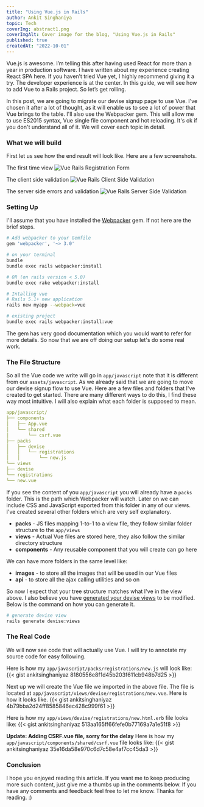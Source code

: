 ```yaml
---
title: "Using Vue.js in Rails"
author: Ankit Singhaniya
topic: Tech
coverImg: abstract1.png
coverImgAlt: Cover image for the blog, "Using Vue.js in Rails"
published: true
createdAt: "2022-10-01"
---
```


Vue.js is awesome. I’m telling this after having used React for more than a year in production software. I have written about my experience creating React SPA here. If you haven’t tried Vue yet, I highly recommend giving it a try. The developer experience is at the center. In this guide, we will see how to add Vue to a Rails project. So let’s get rolling.

In this post, we are going to migrate our devise signup page to use Vue. I've chosen it after a lot of thought, as it will enable us to see a lot of power that Vue brings to the table. I'll also use the Webpacker gem. This will allow me to use ES2015 syntax, Vue single file component and hot reloading. It's ok if you don't understand all of it. We will cover each topic in detail.

### What we will build

First let us see how the end result will look like. Here are a few screenshots.

The first time view
![Vue Rails Registration Form](/blog/using-vuejs-in-rails/vue-normal.png "Vue Rails Registration Form")

The client side validation
![Vue Rails Client Side Validation ](/blog/using-vuejs-in-rails/vue-validation.png "Vue Rails Client Side Validation")

The server side errors and validation
![Vue Rails Server Side Validation ](/blog/using-vuejs-in-rails/vue-errors.png "Vue Rails Server Side Validation")

### Setting Up

I'll assume that you have installed the [Webpacker](https://github.com/rails/webpacker) gem. If not here are the brief steps.

```ruby
# Add webpacker to your Gemfile
gem 'webpacker', '~> 3.0'
```

```bash
# on your terminal
bundle
bundle exec rails webpacker:install

# OR (on rails version < 5.0)
bundle exec rake webpacker:install

# Intalling vue
# Rails 5.1+ new application
rails new myapp --webpack=vue

# existing project
bundle exec rails webpacker:install:vue
```

The gem has very good documentation which you would want to refer for more details. So now that we are off doing our setup let's do some real work.

### The File Structure

So all the Vue code we write will go in `app/javascript` note that it is different from our `assets/javascript`. As we already said that we are going to move our devise signup flow to use Vue. Here are a few files and folders that I've created to get started. There are many different ways to do this, I find these way most intuitive. I will also explain what each folder is supposed to mean.

```yml
app/javascript/
├── components
│   ├── App.vue
│   └── shared
│       └── csrf.vue
├── packs
│   ├── devise
│   │   └── registrations
│   │       └── new.js
└── views
├── devise
└── registrations
└── new.vue
```

If you see the content of you `app/javascript` you will already have a `packs` folder. This is the path which Webpacker will watch. Later on we can include CSS and JavaScript exported from this folder in any of our views. I've created several other folders which are very self explanatory.

- **packs** - JS files mapping 1-to-1 to a view file, they follow similar folder structure to the `app/views`
- **views** - Actual Vue files are stored here, they also follow the similar directory structure
- **components** - Any reusable component that you will create can go here

We can have more folders in the same level like:

- **images** - to store all the images that will be used in our Vue files
- **api** - to store all the ajax calling utilities and so on

So now I expect that your tree structure matches what I've in the view above. I also believe you have [generated your devise views](https://github.com/plataformatec/devise#configuring-views) to be modified. Below is the command on how you can generate it.

```bash
# generate devise view
rails generate devise:views
```

### The Real Code

We will now see code that will actually use Vue. I will try to annotate my source code for easy following.

Here is how my `app/javascript/packs/registrations/new.js` will look like:
{{< gist ankitsinghaniyaz 8180556e8f1d45b203f611cb948b7d25 >}}

Next up we will create the Vue file we imported in the above file. The file is located at
`app/javascript/views/devise/registrations/new.vue`. Here is how it looks like.
{{< gist ankitsinghaniyaz 4b79bba2d24ff8585846ec428c999f61 >}}

Here is how my `app/views/devise/registrations/new.html.erb` file looks like:
{{< gist ankitsinghaniyaz 513aa165ff66fefe0b77169a7a1e51f8 >}}

**Update: Adding CSRF.vue file, sorry for the delay**
Here is how my `app/javascript/components/shared/csrf.vue` file looks like:
{{< gist ankitsinghaniyaz 35e16da58e970c6d7c58e4af7cc45da3 >}}

### Conclusion

I hope you enjoyed reading this article. If you want me to keep producing more such content, just give me a thumbs up in the comments below. If you have any comments and feedback feel free to let me know. Thanks for reading. :)
